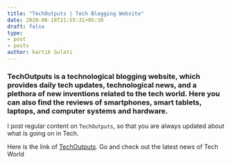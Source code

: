 ```yaml
---
title: "TechOutputs | Tech Blogging Website"
date: 2020-06-18T21:55:31+05:30
draft: false
type:
- post
- posts
author: kartik Gulati 
---
```

### TechOutputs is a technological blogging website, which provides daily tech updates, technological news, and a plethora of new inventions related to the tech world. Here you can also find the reviews of smartphones, smart tablets, laptops, and computer systems and hardware.

I post regular content on ```TechOutputs```, so that you are always updated about what is going on in Tech.

Here is the link of [TechOutputs](https://techoutputs.blogspot.com/). Go and check out the latest news of Tech World